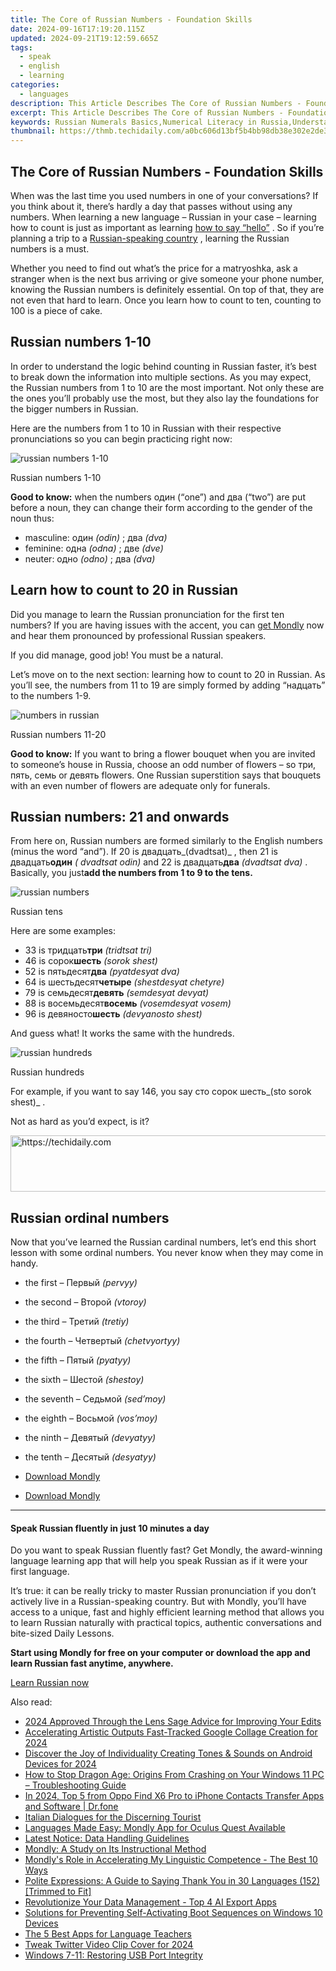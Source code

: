 ```yaml
---
title: The Core of Russian Numbers - Foundation Skills
date: 2024-09-16T17:19:20.115Z
updated: 2024-09-21T19:12:59.665Z
tags:
  - speak
  - english
  - learning
categories:
  - languages
description: This Article Describes The Core of Russian Numbers - Foundation Skills
excerpt: This Article Describes The Core of Russian Numbers - Foundation Skills
keywords: Russian Numerals Basics,Numerical Literacy in Russia,Understanding Russian Number System,Foundation Numerical Skills Russia,Learn Russian Counting Fundamentals,Russian Numerical Education,Develop Skills with Russian Numbers
thumbnail: https://thmb.techidaily.com/a0bc606d13bf5b4bb98db38e302e2de3fccfa94f74c2f49ef3ec08979e13d4fd.jpg
---
```


## The Core of Russian Numbers - Foundation Skills

 When was the last time you used numbers in one of your conversations? If you think about it, there’s hardly a day that passes without using any numbers. When learning a new language – Russian in your case – learning how to count is just as important as learning [how to say “hello”](https://shop.mondly.com/affiliate.php?ACCOUNT=ATISTUDI&AFFILIATE=108875&PATH=https://www.mondly.com?AFFILIATE=108875) . So if you’re planning a trip to a [Russian-speaking country](https://shop.mondly.com/affiliate.php?ACCOUNT=ATISTUDI&AFFILIATE=108875&PATH=https://www.mondly.com?AFFILIATE=108875) , learning the Russian numbers is a must.

 Whether you need to find out what’s the price for a matryoshka, ask a stranger when is the next bus arriving or give someone your phone number, knowing the Russian numbers is definitely essential. On top of that, they are not even that hard to learn. Once you learn how to count to ten, counting to 100 is a piece of cake.

## Russian numbers 1-10

 In order to understand the logic behind counting in Russian faster, it’s best to break down the information into multiple sections. As you may expect, the Russian numbers from 1 to 10 are the most important. Not only these are the ones you’ll probably use the most, but they also lay the foundations for the bigger numbers in Russian.

 Here are the numbers from 1 to 10 in Russian with their respective pronunciations so you can begin practicing right now:

![russian numbers 1-10](https://edge.mondly.com/blog/wp-content/uploads/2020/04/russian-numbers-1-10-600x424.jpg "Russian Numbers - Learn How To Count In Russian 2")

 Russian numbers 1-10

**Good to know:** when the numbers один (“one”) and два (“two”) are put before a noun, they can change their form according to the gender of the noun thus:

* masculine: один _(odin)_ ; два _(dva)_
* feminine: одна _(odna)_ ; две _(dve)_
* neuter: одно _(odno)_ ; два _(dva)_

## Learn how to count to 20 in Russian

 Did you manage to learn the Russian pronunciation for the first ten numbers? If you are having issues with the accent, you can [get Mondly](https://app.adjust.io/5ixfg4k?campaign=blog-post-id-4729&fallback=https%3A%2F%2Fapp.mondly.com?avangate%5Fsrc=blog-post-id-4729?mother%5Flang=en%5Fus?target%5Flang=ru&redirect%5Fandroid=https%3A%2F%2Fplay.google.com%2Fstore%2Fapps%2Fdetails%3Fid%3Dcom.atistudios.mondly.languages&redirect%5Fios=https%3A%2F%2Fitunes.apple.com%2Fapp%2Fid987873536&redirect%5Fmacos=https%3A%2F%2Fapp.mondly.com?avangate%5Fsrc=blog-post-id-4729?mother%5Flang=en%5Fus?target%5Flang=ru) now and hear them pronounced by professional Russian speakers.

If you did manage, good job! You must be a natural.

 Let’s move on to the next section: learning how to count to 20 in Russian. As you’ll see, the numbers from 11 to 19 are simply formed by adding “надцать” to the numbers 1-9.

![numbers in russian](https://edge.mondly.com/blog/wp-content/uploads/2020/04/numbers-in-russian-600x424.jpg "Russian Numbers - Learn How To Count In Russian 3")

 Russian numbers 11-20

**Good to know:** If you want to bring a flower bouquet when you are invited to someone’s house in Russia, choose an odd number of flowers – so три, пять, семь or девять flowers. One Russian superstition says that bouquets with an even number of flowers are adequate only for funerals.

## Russian numbers: 21 and onwards

 From here on, Russian numbers are formed similarly to the English numbers (minus the word “and”). If 20 is двадцать_(dvadtsat)_ , then 21 is двадцать**один** _(_ _dvadtsat odin)_ and 22 is двадцать**два** _(dvadtsat dva)_ . Basically, you just**add the numbers from 1 to 9 to the tens.**

![russian numbers](https://edge.mondly.com/blog/wp-content/uploads/2020/04/russian-numbers-600x424.jpg "Russian Numbers - Learn How To Count In Russian 4")

 Russian tens

Here are some examples:

* 33 is тридцать**три** _(tridtsat tri)_
* 46 is сорок**шесть** _(sorok shest)_
* 52 is пятьдесят**два** _(pyatdesyat dva)_
* 64 is шестьдесят**четыре** _(shestdesyat chetyre)_
* 79 is семьдесят**девять** _(semdesyat devyat)_
* 88 is восемьдесят**восемь** _(vosemdesyat vosem)_
* 96 is девяносто**шесть** _(devyanosto shest)_

And guess what! It works the same with the hundreds.

![russian hundreds](https://edge.mondly.com/blog/wp-content/uploads/2020/04/russian-hundreds-600x424.jpg "Russian Numbers - Learn How To Count In Russian 5")

 Russian hundreds

 For example, if you want to say 146, you say сто сорок шесть_(sto sorok shest)_ .

Not as hard as you’d expect, is it?

<!-- affiliate ads begin -->
<a href="https://appsumo.8odi.net/c/5597632/2112007/7443" target="_top" id="2112007">
  <img src="//a.impactradius-go.com/display-ad/7443-2112007" border="0" alt="https://techidaily.com" width="728" height="90"/>
</a>
<img height="0" width="0" src="https://appsumo.8odi.net/i/5597632/2112007/7443" style="position:absolute;visibility:hidden;" border="0" />
<!-- affiliate ads end -->

## Russian ordinal numbers

 Now that you’ve learned the Russian cardinal numbers, let’s end this short lesson with some ordinal numbers. You never know when they may come in handy.

* the first – Первый _(pervyy)_
* the second – Второй _(vtoroy)_
* the third – Третий _(tretiy)_
* the fourth – Четвертый _(chetvyortyy)_
* the fifth – Пятый _(pyatyy)_
* the sixth – Шестой _(shestoy)_
* the seventh – Седьмой _(sed’moy)_
* the eighth – Восьмой _(vos’moy)_
* the ninth – Девятый _(devyatyy)_
* the tenth – Десятый _(desyatyy)_

* [Download Mondly](https://www.facebook.com/sharer/sharer.php?u=https%3A%2F%2Fwww.mondly.com%2Fblog%2Frussian-numbers%2F&t=Russian+Numbers+%E2%80%93+Learn+How+to+Count+in+Russian "Share on Facebook")
* [Download Mondly](https://shop.mondly.com/affiliate.php?ACCOUNT=ATISTUDI&AFFILIATE=108875&PATH=https://www.mondly.com?AFFILIATE=108875)

---

#### Speak Russian fluently in just 10 minutes a day

 Do you want to speak Russian fluently fast? Get Mondly, the award-winning language learning app that will help you speak Russian as if it were your first language.

 It’s true: it can be really tricky to master Russian pronunciation if you don’t actively live in a Russian-speaking country. But with Mondly, you’ll have access to a unique, fast and highly efficient learning method that allows you to learn Russian naturally with practical topics, authentic conversations and bite-sized Daily Lessons.

 **Start using Mondly for free on your computer or download the app and learn Russian fast anytime, anywhere.**

[Learn Russian now](https://adjt.mondly.com/5ixfg4k?campaign=blog-post-id-4729&fallback=https%3A%2F%2Fapp.mondly.com%3Futm%5Fmedium%3Dblog%5Fblog-post-id-4729%26utm%5Fsource%3Dblog-post-id-4729&redirect%5Fmacos=https%3A%2F%2Fapp.mondly.com%3Futm%5Fmedium%3Dblog%5Fblog-post-id-4729%26utm%5Fsource%3Dblog-post-id-4729&redirect%5Fandroid=https%3A%2F%2Fplay.google.com%2Fstore%2Fapps%2Fdetails%3Fid%3Dcom.atistudios.mondly.languages%3Futm%5Fmedium%3Dblog%5Fblog-post-id-4729%26utm%5Fsource%3Dblog-post-id-4729&redirect%5Fios=https%3A%2F%2Fapps.apple.com%2Fapp%2Fapple-store%2Fid987873536%3Fpt%3D78954800%26ct%3Dblog-post-id-4729%26mt%3D8 "Learn Russian now")

<ins class="adsbygoogle"
     style="display:block"
     data-ad-format="autorelaxed"
     data-ad-client="ca-pub-7571918770474297"
     data-ad-slot="1223367746"></ins>

<ins class="adsbygoogle"
     style="display:block"
     data-ad-client="ca-pub-7571918770474297"
     data-ad-slot="8358498916"
     data-ad-format="auto"
     data-full-width-responsive="true"></ins>

<span class="atpl-alsoreadstyle">Also read:</span>
<div><ul>
<li><a href="https://fox-direct.techidaily.com/2024-approved-through-the-lens-sage-advice-for-improving-your-edits/"><u>2024 Approved Through the Lens Sage Advice for Improving Your Edits</u></a></li>
<li><a href="https://extra-tips.techidaily.com/accelerating-artistic-outputs-fast-tracked-google-collage-creation-for-2024/"><u>Accelerating Artistic Outputs Fast-Tracked Google Collage Creation for 2024</u></a></li>
<li><a href="https://article-tips.techidaily.com/discover-the-joy-of-individuality-creating-tones-and-sounds-on-android-devices-for-2024/"><u>Discover the Joy of Individuality Creating Tones & Sounds on Android Devices for 2024</u></a></li>
<li><a href="https://program-issues.techidaily.com/how-to-stop-dragon-age-origins-from-crashing-on-your-windows-11-pc-troubleshooting-guide/"><u>How to Stop Dragon Age: Origins From Crashing on Your Windows 11 PC – Troubleshooting Guide</u></a></li>
<li><a href="https://android-transfer.techidaily.com/in-2024-top-5-from-oppo-find-x6-pro-to-iphone-contacts-transfer-apps-and-software-drfone-by-drfone-transfer-from-android-transfer-from-android/"><u>In 2024, Top 5 from Oppo Find X6 Pro to iPhone Contacts Transfer Apps and Software | Dr.fone</u></a></li>
<li><a href="https://mondly-stories.techidaily.com/italian-dialogues-for-the-discerning-tourist/"><u>Italian Dialogues for the Discerning Tourist</u></a></li>
<li><a href="https://mondly-stories.techidaily.com/languages-made-easy-mondly-app-for-oculus-quest-available/"><u>Languages Made Easy: Mondly App for Oculus Quest Available</u></a></li>
<li><a href="https://mondly-stories.techidaily.com/latest-notice-data-handling-guidelines/"><u>Latest Notice: Data Handling Guidelines</u></a></li>
<li><a href="https://mondly-stories.techidaily.com/mondly-a-study-on-its-instructional-method/"><u>Mondly: A Study on Its Instructional Method</u></a></li>
<li><a href="https://mondly-stories.techidaily.com/mondlys-role-in-accelerating-my-linguistic-competence-the-best-10-ways/"><u>Mondly's Role in Accelerating My Linguistic Competence - The Best 10 Ways</u></a></li>
<li><a href="https://mondly-stories.techidaily.com/polite-expressions-a-guide-to-saying-thank-you-in-30-languages-152-trimmed-to-fit/"><u>Polite Expressions: A Guide to Saying Thank You in 30 Languages (152) [Trimmed to Fit]</u></a></li>
<li><a href="https://tech-savvy.techidaily.com/revolutionize-your-data-management-top-4-ai-export-apps/"><u>Revolutionize Your Data Management - Top 4 AI Export Apps</u></a></li>
<li><a href="https://win-howtos.techidaily.com/solutions-for-preventing-self-activating-boot-sequences-on-windows-10-devices/"><u>Solutions for Preventing Self-Activating Boot Sequences on Windows 10 Devices</u></a></li>
<li><a href="https://mondly-stories.techidaily.com/the-5-best-apps-for-language-teachers/"><u>The 5 Best Apps for Language Teachers</u></a></li>
<li><a href="https://twitter-videos.techidaily.com/tweak-twitter-video-clip-cover-for-2024/"><u>Tweak Twitter Video Clip Cover for 2024</u></a></li>
<li><a href="https://driver-install.techidaily.com/windows-7-11-restoring-usb-port-integrity/"><u>Windows 7-11: Restoring USB Port Integrity</u></a></li>
</ul></div>

